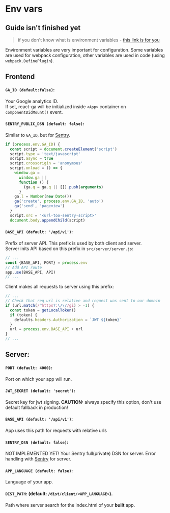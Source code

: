 # Env vars

## Guide isn't finished yet


> if you don't know what is environment variables - [this link is for you](https://www.digitalocean.com/community/tutorials/how-to-read-and-set-environmental-and-shell-variables-on-a-linux-vps)

Environment variables are very important for configuration. Some variables are used for webpack configuration, other variables are used in code (using `webpack.DefinePlugin`).

## Frontend

#### `GA_ID (default:false)`:
Your Google analytics ID.    
If set, react-ga will be initialized inside `<App>` container on `componentDidMount()` event.

#### `SENTRY_PUBLIC_DSN (default: false)`:
Similar to `GA_ID`, but for [Sentry](https://sentry.io).
```js
if (process.env.GA_ID) {
  const script = document.createElement('script')
  script.type = 'text/javascript'
  script.async = true
  script.crossorigin = 'anonymous'
  script.onload = () => {
    window.ga =
      window.ga ||
      function () {
        (ga.q = ga.q || []).push(arguments)
      }
    ga.l = Number(new Date())
    ga('create', process.env.GA_ID, 'auto')
    ga('send', 'pageview')
  }
  script.src = '<url-too-sentry-script>'
  document.body.appendChild(script)
```

#### `BASE_API (default: '/api/v1')`:
Prefix of server API. This prefix is used by both client and server.    
Server inits API based on this prefix in `src/server/server.js`:
```js
// ...
const {BASE_API, PORT} = process.env
// Add API route
app.use(BASE_API, API)
// ...
```

Client makes all requests to server using this prefix:
```js
// ...
// Check that req url is relative and request was sent to our domain
if (url.match(/^https?:\/\//gi) > -1) {
  const token = getLocalToken()
  if (token) {
    defaults.headers.Authorization = `JWT ${token}`
  }
  url = process.env.BASE_API + url
}
// ...
```
## Server:

#### `PORT (default: 4000)`:
Port on which your app will run.

#### `JWT_SECRET (default: 'secret')`:
Secret key for jwt signing.
**CAUTION:** always specify this option, don't use default fallback in production!

#### `BASE_API (default: '/api/v1')`:
App uses this path for requests with relative urls   

#### `SENTRY_DSN (default: false)`:
NOT IMPLEMENTED YET!
Your Sentry full(private) DSN for server.
Error handling with [Sentry](https://sentry.io) for server.    

#### `APP_LANGUAGE (default: false)`:
Language of your app.    

#### `DIST_PATH`: (default: `/dist/client/<APP_LANGUAGE>`).
Path where server search for the index.html of your **built** app.   
